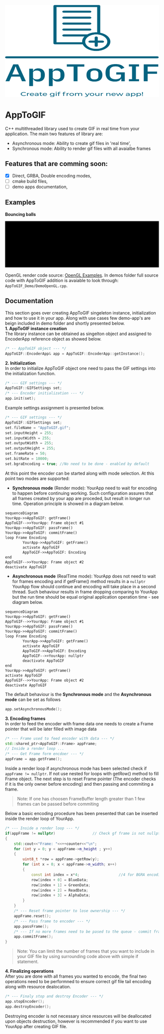 <img src="https://github.com/nowakkuba99/AppToGIF/blob/main/resources/apptogif-high-resolution-logo-color-on-transparent-background.svg" width="1000" height="300">


# AppToGIF
C++ multithreaded library used to create GIF in real time from your application.
The main two features of library are:
- Asynchronous mode: Ability to create gif files in 'real time',
- Synchronous mode:  Ability to render gif files with all avaialbe frames
## Features that are comming soon:  
- [X] Direct, GRBA, Double encoding modes,
- [ ] cmake build files,
- [ ] demo apps documentation,
 ## Examples
**Bouncing balls**  
<p align="center">
<img src="https://github.com/nowakkuba99/AppToGIF/blob/main/resources/BouncingBalls.gif" >
</p>   

OpenGL render code source: [OpenGL Examples](https://cs.lmu.edu/~ray/notes/openglexamples/). In demos folder full source code with AppToGIF addition is avaiable to look through: `AppToGIF_Demo/DemoOpenGL.cpp`.
 ## Documentation
 This section goes over creating AppToGIF singeleton instance, initialization and how to use it in your app.
 Along with use cases few demo-app's are beign included in demo folder and shortly presented below.   
 **1. AppToGIF instance creation**   
 The library instance can be obtained as singelton object and assigned to EncoderApp reference object as showed below.
```c++
/* -- AppToGIF object --- */
AppToGIF::EncoderApp& app = AppToGIF::EncoderApp::getInstance();
```
**2. Initialization**   
In order to initialize AppToGIF object one need to pass the GIF settings into the initialization function.
```c++
/* --- GIF settings --- */
AppToGIF::GIFSettings set;
/* --- Encoder initialization --- */
app.init(set);
```
Example settings assignment is presented below.
```c++
/* --- GIF settings --- */
AppToGIF::GIFSettings set;
set.fileName = "AppToGIF.gif";
set.inputHeight = 255;
set.inputWidth = 255;
set.outputWidth = 255;
set.outputHeight = 255;
set.frameRate = 50;
set.bitRate = 10000;
set.bgraEncoding = true; //No need to be done - enabled by default
```
At this point the encoder can be started along with mode selection. At this point two modes are supported:
- **Synchronous mode** (Render mode): YourApp need to wait for encoding to happen before continuing working.
Such configuration assures that all frames created by your app are proceded, but result in longer run time.
Operation principle is showed in a diagram below.
```mermaid
sequenceDiagram
YourApp->>AppToGIF: getFrame()
AppToGIF-->>YourApp: Frame object #1
YourApp->>AppToGIF: passFrame()
YourApp->>AppToGIF: commitFrame()
loop Frame Encoding
        YourApp->>AppToGIF: getFrame()
        activate AppToGIF
        AppToGIF->>AppToGIF: Encoding
end
AppToGIF-->>YourApp: Frame object #2
deactivate AppToGIF
```
- **Asynchronous mode** (RealTime mode): YourApp does not need to wait for frames encoding and if getFrame() method results
in a `nullptr` YourApp flow should continue and encoding will take place in a second thread. Such behaviour results in frame
dropping comparing to YourApp but the run time should be equal original application operation time - see diagram below.
```mermaid
sequenceDiagram
YourApp->>AppToGIF: getFrame()
AppToGIF-->>YourApp: Frame object #1
YourApp->>AppToGIF: passFrame()
YourApp->>AppToGIF: commitFrame()
loop Frame Encoding
        YourApp->>AppToGIF: getFrame()
        activate AppToGIF
        AppToGIF->>AppToGIF: Encoding
        AppToGIF-->>YourApp: nullptr
        deactivate AppToGIF
end
YourApp->>AppToGIF: getFrame()
activate AppToGIF
AppToGIF-->>YourApp: Frame object #2
deactivate AppToGIF
```
The default behaviour is the **Synchronous mode** and the **Asynchronous mode** can be set as follows
```c++
app.setAsynchronousMode();
```
**3. Encoding frames**  
In order to feed the encoder with frame data one needs to create a Frame pointer that will be later filled with image data
```c++
/* --- Frame used to feed encoder with data --- */
std::shared_ptr<AppToGIF::Frame> appFrame;
// Inside a render loop ...
/* --- Get Frame form encdoer --- */
appFrame = app.getFrame();
```
Inside a render loop if asynchronous mode has been selected check if `appFrame != nullptr`. If not use nested for loops with
getRow() method to fill Frame object. The next step is to reset Frame pointer (The encoder checks if it is the only owner before encoding) 
and then passing and commiting a frame.
>Note: If one has choosen FrameBuffer length greater than 1 few frames can be passed before commiting

Below a basic encoding procedure has been presented that can be inserted inside the render loop of YourApp.
```c++
/* --- Inside a render loop --- */
if(appFrame != nullptr)                 // Check gf frame is not nullptr - only in asynchronous mode
{
    std::cout<<"Frame: "<<++counter<<"\n";
    for (int y = 0; y < appFrame->m_height ; y++)
    {
        uint8_t *row = appFrame->getRow(y);
        for (int x = 0; x < appFrame->m_width; x++)
        {
            const int index = x*4;                  //4 for BGRA encoding
            row[index + 0] = BlueData;
            row[index + 1] = GreenData;
            row[index + 2] = ReadData;
            row[index + 3] = AlphaData;
        }
    }
    /* --- Reset frame pointer to lose ownership --- */
    appFrame.reset();
    /* --- Pass frame to encoder --- */
    app.passFrame();
    /* --- If no more frames need to be pased to the queue - commit frame --- */
    app.commitFrame();
}
```
>Note: You can limit the number of frames that you want to include in your GIF file by using surrounding code above with simple if statement.

**4. Finalizing operations**  
After you are done with all frames you wanted to encode, the final two operations need to be performned to ensure correct gif file tail encoding along with resource dealocation.
```c++
/* --- Finaly stop and destroy Encoder --- */
app.stopEncoder();
app.destroyEncoder();
```
Destroying encoder is not necessary since resources will be deallocated upon objects destruction, however is recommended if you want to use YourApp after creating GIF file.
